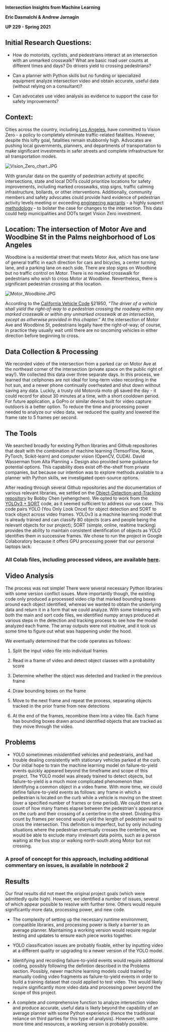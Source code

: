 **Intersection Insights from Machine Learning**

**Eric Dasmalchi & Andrew Jarnagin**

**UP 229 - Spring 2021**


## Initial Research Questions:

* How do motorists, cyclists, and pedestrians interact at an intersection with an unmarked crosswalk? What are basic road user counts at different times and days? Do drivers yield to crossing pedestrians?

* Can a planner with Python skills but no funding or specialized equipment analyze intersection video and obtain accurate, useful data (without relying on a consultant)?

* Can advocates use video analysis as evidence to support the case for safety improvements?


## Context:

Cities across the country, including [Los Angeles](http://vision-zero.ua5.land/), have committed to Vision Zero - a policy to completely eliminate traffic-related fatalities. However, despite this lofty goal, fatalities remain stubbornly high. Advocates are pushing local governments, planners, and departments of transportation to make significant investments in safer streets and complete infrastructure for all transportation modes.

![Vision_Zero_chart.JPG](https://github.com/edasmalchi/up229-final-analysis/blob/main/Vision_Zero_chart.JPG)

With granular data on the quantity of pedestrian activity at specific intersections, state and local DOTs could prioritize locations for safety improvements, including marked crosswalks, stop signs, traffic calming infrastructure, bollards, or other interventions. Additionally, community members and safety advocates could provide hard evidence of pedestrian activity levels meeting or exceeding [engineering warrants](http://www.apsguide.org/chapter3_mutcd.cfm) - a highly suspect [methodology](https://trid.trb.org/view.aspx?id=507586) - to bolster the case for changes to the intersection. This data could help municipalities and DOTs target Vision Zero investment.


## Location: The intersection of Motor Ave and Woodbine St in the Palms neighborhood of Los Angeles

Woodbine is a residential street that meets Motor Ave, which has one lane of general traffic in each direction for cars and bicycles, a center turning lane, and a parking lane on each side. There are stop signs on Woodbine but no traffic control on Motor. There is no marked crosswalk for pedestrians who wish to cross Motor at Woodbine. Nevertheless, there is significant pedestrian crossing at this location.

![Motor_Woodbine.JPG](https://github.com/edasmalchi/up229-final-analysis/blob/main/Motor_Woodbine.JPG)

According to the [California Vehicle Code](https://leginfo.legislature.ca.gov/faces/codes_displaySection.xhtml?sectionNum=21950.&lawCode=VEH) §21950, *“The driver of a vehicle shall yield the right-of-way to a pedestrian crossing the roadway within any marked crosswalk or within any unmarked crosswalk at an intersection, except as otherwise provided in this chapter.”* At the intersection of Motor Ave and Woodbine St, pedestrians legally have the right-of-way; of course, in practice they usually wait until there are no oncoming vehicles in either direction before beginning to cross.


## Data Collection & Processing

We recorded video of the intersection from a parked car on Motor Ave at the northeast corner of the intersection (private space on the public right of way!). We collected this data over three separate days. In this process, we learned that cellphones are not ideal for long-term video recording in the hot sun, and a newer phone continually overheated and shut down without saving any data. Luckily, a trusty old Motorola moto g6 saved the day - it could record for about 30 minutes at a time, with a short cooldown period. For future application, a GoPro or similar device built for video capture outdoors is a better option. To reduce the time and processing power needed to analyze our video data, we reduced the quality and lowered the frame rate to 5 frames per second.


## The Tools

We searched broadly for existing Python libraries and Github repositories that dealt with the combination of machine learning (TensorFlow, Keras, PyTorch, Scikit-learn) and computer vision (OpenCV, CUDA). David Wasserman from Alta Planning + Design also provided some guidance for potential options. This capability does exist off-the-shelf from private companies, but because our intention was to explore methods available to a planner with Python skills, we investigated open-source options.

After reading through several Github repositories and the documentation of various relevant libraries, we settled on the [Object-Detection-and-Tracking repository](https://github.com/yehengchen/Object-Detection-and-Tracking) by Bobby Chen (yehengchen). We opted to work from the [YOLOv3 + SORT](https:/github.com/yehengchen/Object-Detection-and-Tracking/tree/master/OneStage/yolo/yolov3_sort) code, as it seemed sufficient to address our use case. This code pairs YOLO (You Only Look Once) for object detection and SORT to track object across video frames. YOLOv3 is a machine learning model that is already trained and can classify 80 objects (cars and people being the relevant objects for our project); SORT (simple, online, realtime tracking) provides the ability to maintain consistent identification of objects as YOLO identifies them in successive frames. We chose to run the project in Google Colaboratory because it offers GPU processing power that our personal laptops lack. 

### All Colab files, including processed videos, are available [here](https://drive.google.com/drive/folders/1raq9pOJ4LrKlo3xkqQXnmmYG1sOPfnk3?usp=sharing).


## Video Analysis

The process was not simple! There were several necessary Python libraries with some version conflict issues. More importantly though, the existing code only produced a processed video clip that marked bounding boxes around each object identified, whereas we wanted to obtain the underlying data and return it in a form that we could analyze. With some tinkering with both the main and sort code files, we identified numpy arrays produced at various steps in the detection and tracking process to see how the model analyzed each frame. The array outputs were not intuitive, and it took us some time to figure out what was happening under the hood.

We eventually determined that the code operates as follows:

1) Split the input video file into individual frames

2) Read in a frame of video and detect object classes with a probability score

3) Determine whether the object was detected and tracked in the previous frame

4) Draw bounding boxes on the frame

5) Move to the next frame and repeat the process, separating objects tracked in the prior frame from new detections

6) At the end of the frames, recombine them into a video file. Each frame has bounding boxes drawn around identified objects that are tracked as they move through the video.



## Problems

* YOLO sometimmes misidentified vehicles and pedestrians, and had trouble dealing consistently with stationary vehicles parked at the curb.
* Our initial hope to train the machine learning model on failure-to-yield events quickly appeared beyond the timeframe and scope of this project. The YOLO model was already trained to detect objects, but failure-to-yield is a much more complicated phenomenon than identifying a common object in a video frame. With more time, we could define failure-to-yield events as follows: any frame in which a pedestrian is located on the curb while a vehicle is moving on the street (over a specified number of frames or time period). We could then set a count of how many frames elapse between the pedestrian's appearance on the curb and their crossing of a centerline in the street. Dividing this count by frames per second would yield the length of pedestrian wait to cross the intersection. This definition is imperfect, but by only including situations where the pedestrian eventually crosses the centerline, we would be able to exclude many irrelevant data points, such as a person waiting at the bus stop or walking north-south along Motor but not crossing.

### A proof of concept for this approach, including additional commentary on issues, is available in *notebook 2*



## Results

Our final results did not meet the original project goals (which were admittedly quite high). However, we identified a number of issues, several of which appear possible to resolve with further time. Others would require significantly more data, processing power, and new code.

* The complexity of setting up the necessary runtime environment, compatible libraries, and processing power is likely a barrier to an average planner. Maintaining a working version would require regular testing and updates to ensure each piece works together.

* YOLO classification issues are probably fixable, either by inputting video at a different quality or upgrading to a newer version of the YOLO model.

* Identifying and recording failure-to-yield events would require additional coding, possibly following the defintion described in the Problems section. Possibly, newer machine learning models could trained by manually coding video fragments as failure-to-yield events in order to build a training dataset that could applied to test video. This would likely require significantly more video data and processing power beyond the scope of this project.

* A complete and comprehensive function to analyze intersection video and produce accurate, useful data is likely beyond the capability of an average planner with some Python experience (hence the traditional reliance on third parties for this type of analysis). However, with some more time and resources, a working version is probably possible.
